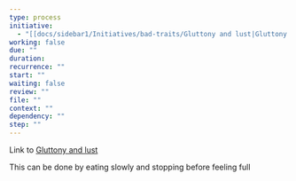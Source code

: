 ```yaml
---
type: process
initiative:
  - "[[docs/sidebar1/Initiatives/bad-traits/Gluttony and lust|Gluttony and lust]]"
working: false
due: ""
duration: 
recurrence: ""
start: ""
waiting: false
review: ""
file: ""
context: ""
dependency: ""
step: ""
---
```


Link to [Gluttony and lust](docs/sidebar1/Initiatives/bad-traits/Gluttony%20and%20lust.md)

This can be done by eating slowly and stopping before feeling full
